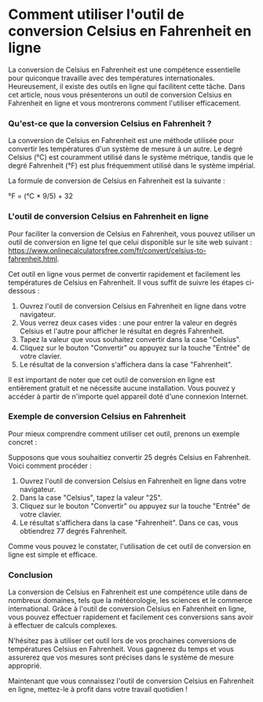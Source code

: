 Comment utiliser l'outil de conversion Celsius en Fahrenheit en ligne
=====================================================================

La conversion de Celsius en Fahrenheit est une compétence essentielle pour quiconque travaille avec des températures internationales. Heureusement, il existe des outils en ligne qui facilitent cette tâche. Dans cet article, nous vous présenterons un outil de conversion Celsius en Fahrenheit en ligne et vous montrerons comment l'utiliser efficacement.

### Qu'est-ce que la conversion Celsius en Fahrenheit ?

La conversion de Celsius en Fahrenheit est une méthode utilisée pour convertir les températures d'un système de mesure à un autre. Le degré Celsius (°C) est couramment utilisé dans le système métrique, tandis que le degré Fahrenheit (°F) est plus fréquemment utilisé dans le système impérial.

La formule de conversion de Celsius en Fahrenheit est la suivante :

°F = (°C \* 9/5) + 32

### L'outil de conversion Celsius en Fahrenheit en ligne

Pour faciliter la conversion de Celsius en Fahrenheit, vous pouvez utiliser un outil de conversion en ligne tel que celui disponible sur le site web suivant : <https://www.onlinecalculatorsfree.com/fr/convert/celsius-to-fahrenheit.html>.

Cet outil en ligne vous permet de convertir rapidement et facilement les températures de Celsius en Fahrenheit. Il vous suffit de suivre les étapes ci-dessous :

1. Ouvrez l'outil de conversion Celsius en Fahrenheit en ligne dans votre navigateur.
2. Vous verrez deux cases vides : une pour entrer la valeur en degrés Celsius et l'autre pour afficher le résultat en degrés Fahrenheit.
3. Tapez la valeur que vous souhaitez convertir dans la case "Celsius".
4. Cliquez sur le bouton "Convertir" ou appuyez sur la touche "Entrée" de votre clavier.
5. Le résultat de la conversion s'affichera dans la case "Fahrenheit".

Il est important de noter que cet outil de conversion en ligne est entièrement gratuit et ne nécessite aucune installation. Vous pouvez y accéder à partir de n'importe quel appareil doté d'une connexion Internet.

### Exemple de conversion Celsius en Fahrenheit

Pour mieux comprendre comment utiliser cet outil, prenons un exemple concret :

Supposons que vous souhaitiez convertir 25 degrés Celsius en Fahrenheit. Voici comment procéder :

1. Ouvrez l'outil de conversion Celsius en Fahrenheit en ligne dans votre navigateur.
2. Dans la case "Celsius", tapez la valeur "25".
3. Cliquez sur le bouton "Convertir" ou appuyez sur la touche "Entrée" de votre clavier.
4. Le résultat s'affichera dans la case "Fahrenheit". Dans ce cas, vous obtiendrez 77 degrés Fahrenheit.

Comme vous pouvez le constater, l'utilisation de cet outil de conversion en ligne est simple et efficace.

### Conclusion

La conversion de Celsius en Fahrenheit est une compétence utile dans de nombreux domaines, tels que la météorologie, les sciences et le commerce international. Grâce à l'outil de conversion Celsius en Fahrenheit en ligne, vous pouvez effectuer rapidement et facilement ces conversions sans avoir à effectuer de calculs complexes.

N'hésitez pas à utiliser cet outil lors de vos prochaines conversions de températures Celsius en Fahrenheit. Vous gagnerez du temps et vous assurerez que vos mesures sont précises dans le système de mesure approprié.

Maintenant que vous connaissez l'outil de conversion Celsius en Fahrenheit en ligne, mettez-le à profit dans votre travail quotidien !